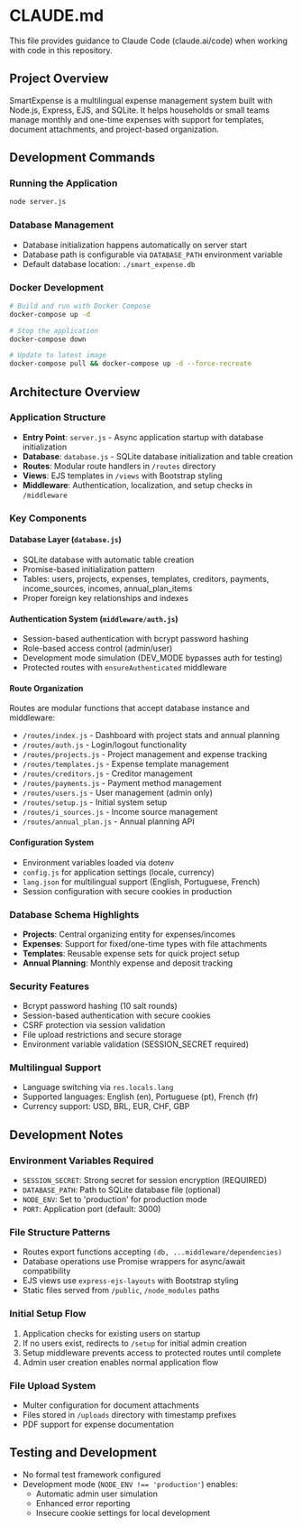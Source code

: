 # CLAUDE.md

This file provides guidance to Claude Code (claude.ai/code) when working with code in this repository.

## Project Overview

SmartExpense is a multilingual expense management system built with Node.js, Express, EJS, and SQLite. It helps households or small teams manage monthly and one-time expenses with support for templates, document attachments, and project-based organization.

## Development Commands

### Running the Application
```bash
node server.js
```

### Database Management
- Database initialization happens automatically on server start
- Database path is configurable via `DATABASE_PATH` environment variable
- Default database location: `./smart_expense.db`

### Docker Development
```bash
# Build and run with Docker Compose
docker-compose up -d

# Stop the application
docker-compose down

# Update to latest image
docker-compose pull && docker-compose up -d --force-recreate
```

## Architecture Overview

### Application Structure
- **Entry Point**: `server.js` - Async application startup with database initialization
- **Database**: `database.js` - SQLite database initialization and table creation
- **Routes**: Modular route handlers in `/routes` directory
- **Views**: EJS templates in `/views` with Bootstrap styling
- **Middleware**: Authentication, localization, and setup checks in `/middleware`

### Key Components

#### Database Layer (`database.js`)
- SQLite database with automatic table creation
- Promise-based initialization pattern
- Tables: users, projects, expenses, templates, creditors, payments, income_sources, incomes, annual_plan_items
- Proper foreign key relationships and indexes

#### Authentication System (`middleware/auth.js`)
- Session-based authentication with bcrypt password hashing
- Role-based access control (admin/user)
- Development mode simulation (DEV_MODE bypasses auth for testing)
- Protected routes with `ensureAuthenticated` middleware

#### Route Organization
Routes are modular functions that accept database instance and middleware:
- `/routes/index.js` - Dashboard with project stats and annual planning
- `/routes/auth.js` - Login/logout functionality
- `/routes/projects.js` - Project management and expense tracking
- `/routes/templates.js` - Expense template management
- `/routes/creditors.js` - Creditor management
- `/routes/payments.js` - Payment method management
- `/routes/users.js` - User management (admin only)
- `/routes/setup.js` - Initial system setup
- `/routes/i_sources.js` - Income source management
- `/routes/annual_plan.js` - Annual planning API

#### Configuration System
- Environment variables loaded via dotenv
- `config.js` for application settings (locale, currency)
- `lang.json` for multilingual support (English, Portuguese, French)
- Session configuration with secure cookies in production

### Database Schema Highlights
- **Projects**: Central organizing entity for expenses/incomes
- **Expenses**: Support for fixed/one-time types with file attachments
- **Templates**: Reusable expense sets for quick project setup  
- **Annual Planning**: Monthly expense and deposit tracking

### Security Features
- Bcrypt password hashing (10 salt rounds)
- Session-based authentication with secure cookies
- CSRF protection via session validation
- File upload restrictions and secure storage
- Environment variable validation (SESSION_SECRET required)

### Multilingual Support
- Language switching via `res.locals.lang` 
- Supported languages: English (en), Portuguese (pt), French (fr)
- Currency support: USD, BRL, EUR, CHF, GBP

## Development Notes

### Environment Variables Required
- `SESSION_SECRET`: Strong secret for session encryption (REQUIRED)
- `DATABASE_PATH`: Path to SQLite database file (optional)
- `NODE_ENV`: Set to 'production' for production mode
- `PORT`: Application port (default: 3000)

### File Structure Patterns
- Routes export functions accepting `(db, ...middleware/dependencies)`
- Database operations use Promise wrappers for async/await compatibility
- EJS views use `express-ejs-layouts` with Bootstrap styling
- Static files served from `/public`, `/node_modules` paths

### Initial Setup Flow
1. Application checks for existing users on startup
2. If no users exist, redirects to `/setup` for initial admin creation
3. Setup middleware prevents access to protected routes until complete
4. Admin user creation enables normal application flow

### File Upload System
- Multer configuration for document attachments
- Files stored in `/uploads` directory with timestamp prefixes
- PDF support for expense documentation

## Testing and Development
- No formal test framework configured
- Development mode (`NODE_ENV !== 'production'`) enables:
  - Automatic admin user simulation
  - Enhanced error reporting
  - Insecure cookie settings for local development